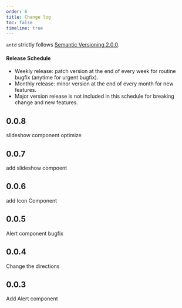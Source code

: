 ```yaml
---
order: 6
title: Change log
toc: false
timeline: true
---
```


`antd` strictly follows [Semantic Versioning 2.0.0](http://semver.org/).

#### Release Schedule

- Weekly release: patch version at the end of every week for routine bugfix (anytime for urgent bugfix).
- Monthly release: minor version at the end of every month for new features.
- Major version release is not included in this schedule for breaking change and new features.

## 0.0.8

slideshow component optimize

## 0.0.7

add slideshow compoent

## 0.0.6

add Icon Component

## 0.0.5

Alert component bugfix

## 0.0.4

Change the directions

## 0.0.3

Add Alert component
